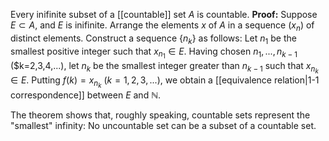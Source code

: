 Every inifinite subset of a [[countable]] set $A$ is countable.
**Proof:** Suppose $E\subset A$, and $E$ is inifinite. Arrange the elements $x$ of $A$ in a sequence $(x_n)$ of distinct elements. Construct a sequence $\{n_k\}$ as follows:
Let $n_1$ be the smallest positive integer such that $x_{n_1}\in E$. Having chosen $n_1,...,n_{k-1}$ ($k=2,3,4,...), let $n_k$ be the smallest integer greater than $n_{k-1}$ such that $x_{n_k}\in E$.
Putting $f(k)=x_{n_k}$ ($k=1,2,3,...$), we obtain a [[equivalence relation|1-1 correspondence]] between $E$ and $\mathbb{N}$.

The theorem shows that, roughly speaking, countable sets represent the "smallest" infinity: No uncountable set can be a subset of a countable set.
